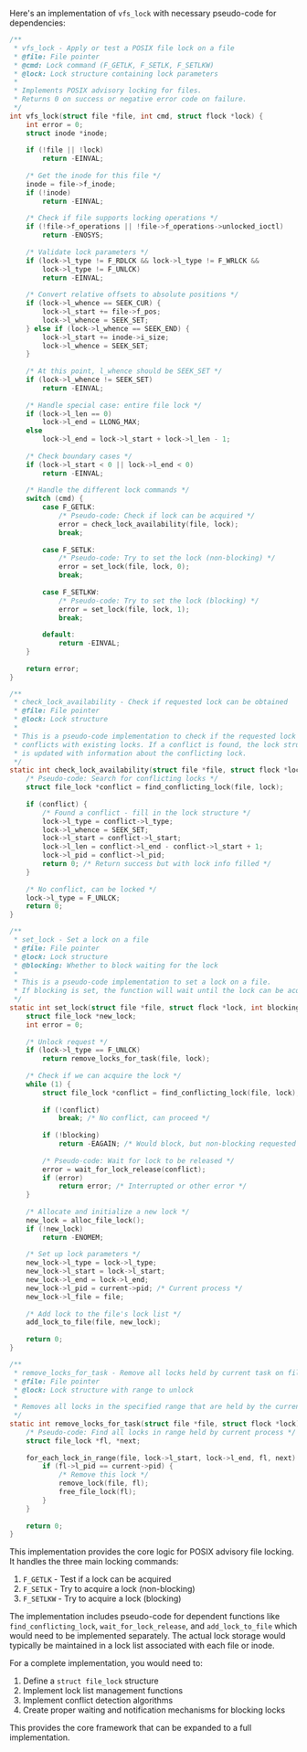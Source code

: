 Here's an implementation of `vfs_lock` with necessary pseudo-code for dependencies:

```c
/**
 * vfs_lock - Apply or test a POSIX file lock on a file
 * @file: File pointer
 * @cmd: Lock command (F_GETLK, F_SETLK, F_SETLKW)
 * @lock: Lock structure containing lock parameters
 *
 * Implements POSIX advisory locking for files.
 * Returns 0 on success or negative error code on failure.
 */
int vfs_lock(struct file *file, int cmd, struct flock *lock) {
    int error = 0;
    struct inode *inode;
    
    if (!file || !lock)
        return -EINVAL;
    
    /* Get the inode for this file */
    inode = file->f_inode;
    if (!inode)
        return -EINVAL;
    
    /* Check if file supports locking operations */
    if (!file->f_operations || !file->f_operations->unlocked_ioctl)
        return -ENOSYS;
    
    /* Validate lock parameters */
    if (lock->l_type != F_RDLCK && lock->l_type != F_WRLCK && 
        lock->l_type != F_UNLCK)
        return -EINVAL;
    
    /* Convert relative offsets to absolute positions */
    if (lock->l_whence == SEEK_CUR) {
        lock->l_start += file->f_pos;
        lock->l_whence = SEEK_SET;
    } else if (lock->l_whence == SEEK_END) {
        lock->l_start += inode->i_size;
        lock->l_whence = SEEK_SET;
    }
    
    /* At this point, l_whence should be SEEK_SET */
    if (lock->l_whence != SEEK_SET)
        return -EINVAL;
    
    /* Handle special case: entire file lock */
    if (lock->l_len == 0)
        lock->l_end = LLONG_MAX;
    else
        lock->l_end = lock->l_start + lock->l_len - 1;
    
    /* Check boundary cases */
    if (lock->l_start < 0 || lock->l_end < 0)
        return -EINVAL;
    
    /* Handle the different lock commands */
    switch (cmd) {
        case F_GETLK:
            /* Pseudo-code: Check if lock can be acquired */
            error = check_lock_availability(file, lock);
            break;
            
        case F_SETLK:
            /* Pseudo-code: Try to set the lock (non-blocking) */
            error = set_lock(file, lock, 0);
            break;
            
        case F_SETLKW:
            /* Pseudo-code: Try to set the lock (blocking) */
            error = set_lock(file, lock, 1);
            break;
            
        default:
            return -EINVAL;
    }
    
    return error;
}

/**
 * check_lock_availability - Check if requested lock can be obtained
 * @file: File pointer
 * @lock: Lock structure
 *
 * This is a pseudo-code implementation to check if the requested lock
 * conflicts with existing locks. If a conflict is found, the lock struct
 * is updated with information about the conflicting lock.
 */
static int check_lock_availability(struct file *file, struct flock *lock) {
    /* Pseudo-code: Search for conflicting locks */
    struct file_lock *conflict = find_conflicting_lock(file, lock);
    
    if (conflict) {
        /* Found a conflict - fill in the lock structure */
        lock->l_type = conflict->l_type;
        lock->l_whence = SEEK_SET;
        lock->l_start = conflict->l_start;
        lock->l_len = conflict->l_end - conflict->l_start + 1;
        lock->l_pid = conflict->l_pid;
        return 0; /* Return success but with lock info filled */
    }
    
    /* No conflict, can be locked */
    lock->l_type = F_UNLCK;
    return 0;
}

/**
 * set_lock - Set a lock on a file
 * @file: File pointer
 * @lock: Lock structure
 * @blocking: Whether to block waiting for the lock
 *
 * This is a pseudo-code implementation to set a lock on a file.
 * If blocking is set, the function will wait until the lock can be acquired.
 */
static int set_lock(struct file *file, struct flock *lock, int blocking) {
    struct file_lock *new_lock;
    int error = 0;
    
    /* Unlock request */
    if (lock->l_type == F_UNLCK)
        return remove_locks_for_task(file, lock);
    
    /* Check if we can acquire the lock */
    while (1) {
        struct file_lock *conflict = find_conflicting_lock(file, lock);
        
        if (!conflict)
            break; /* No conflict, can proceed */
            
        if (!blocking)
            return -EAGAIN; /* Would block, but non-blocking requested */
            
        /* Pseudo-code: Wait for lock to be released */
        error = wait_for_lock_release(conflict);
        if (error)
            return error; /* Interrupted or other error */
    }
    
    /* Allocate and initialize a new lock */
    new_lock = alloc_file_lock();
    if (!new_lock)
        return -ENOMEM;
    
    /* Set up lock parameters */
    new_lock->l_type = lock->l_type;
    new_lock->l_start = lock->l_start;
    new_lock->l_end = lock->l_end;
    new_lock->l_pid = current->pid; /* Current process */
    new_lock->l_file = file;
    
    /* Add lock to the file's lock list */
    add_lock_to_file(file, new_lock);
    
    return 0;
}

/**
 * remove_locks_for_task - Remove all locks held by current task on file
 * @file: File pointer
 * @lock: Lock structure with range to unlock
 *
 * Removes all locks in the specified range that are held by the current task.
 */
static int remove_locks_for_task(struct file *file, struct flock *lock) {
    /* Pseudo-code: Find all locks in range held by current process */
    struct file_lock *fl, *next;
    
    for_each_lock_in_range(file, lock->l_start, lock->l_end, fl, next) {
        if (fl->l_pid == current->pid) {
            /* Remove this lock */
            remove_lock(file, fl);
            free_file_lock(fl);
        }
    }
    
    return 0;
}
```

This implementation provides the core logic for POSIX advisory file locking. It handles the three main locking commands:

1. `F_GETLK` - Test if a lock can be acquired
2. `F_SETLK` - Try to acquire a lock (non-blocking)
3. `F_SETLKW` - Try to acquire a lock (blocking)

The implementation includes pseudo-code for dependent functions like `find_conflicting_lock`, `wait_for_lock_release`, and `add_lock_to_file` which would need to be implemented separately. The actual lock storage would typically be maintained in a lock list associated with each file or inode.

For a complete implementation, you would need to:

1. Define a `struct file_lock` structure
2. Implement lock list management functions
3. Implement conflict detection algorithms
4. Create proper waiting and notification mechanisms for blocking locks

This provides the core framework that can be expanded to a full implementation.